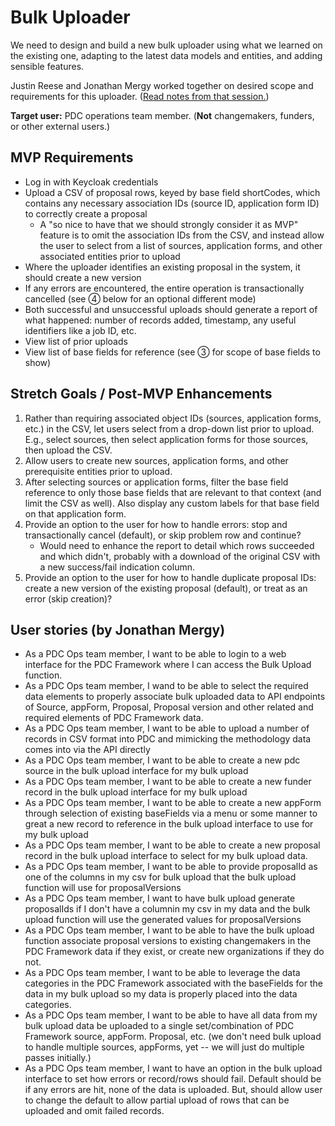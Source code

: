 # Bulk Uploader

We need to design and build a new bulk uploader using what we learned on the existing one, adapting to the latest data models and entities, and adding sensible features.

Justin Reese and Jonathan Mergy worked together on desired scope and requirements for this uploader. ([Read notes from that session.](https://pad.opentechstrategies.com/p/Bulk_Upload_Requirements))

**Target user:** PDC operations team member. (**Not** changemakers, funders, or other external users.)

## MVP Requirements

- Log in with Keycloak credentials
- Upload a CSV of proposal rows, keyed by base field shortCodes, which contains any necessary association IDs (source ID, application form ID) to correctly create a proposal
  - A "so nice to have that we should strongly consider it as MVP" feature is to omit the association IDs from the CSV, and instead allow the user to select from a list of sources, application forms, and other associated entities prior to upload
- Where the uploader identifies an existing proposal in the system, it should create a new version
- If any errors are encountered, the entire operation is transactionally cancelled (see ④ below for an optional different mode)
- Both successful and unsuccessful uploads should generate a report of what happened: number of records added, timestamp, any useful identifiers like a job ID, etc.
- View list of prior uploads
- View list of base fields for reference (see ③ for scope of base fields to show)

## Stretch Goals / Post-MVP Enhancements

1. Rather than requiring associated object IDs (sources, application forms, etc.) in the CSV, let users select from a drop-down list prior to upload. E.g., select sources, then select application forms for those sources, then upload the CSV.
2. Allow users to create new sources, application forms, and other prerequisite entities prior to upload.
3. After selecting sources or application forms, filter the base field reference to only those base fields that are relevant to that context (and limit the CSV as well). Also display any custom labels for that base field on that application form.
4. Provide an option to the user for how to handle errors: stop and transactionally cancel (default), or skip problem row and continue?
   - Would need to enhance the report to detail which rows succeeded and which didn't, probably with a download of the original CSV with a new success/fail indication column.
5. Provide an option to the user for how to handle duplicate proposal IDs: create a new version of the existing proposal (default), or treat as an error (skip creation)?

## User stories (by Jonathan Mergy)

- As a PDC Ops team member, I want to be able to login to a web interface for the PDC Framework where I can access the Bulk Upload function.
- As a PDC Ops team member, I wand to be able to select the required data elements to properly associate bulk uploaded data to API endpoints of Source, appForm, Proposal, Proposal version and other related and required elements of PDC Framework data.
- As a PDC Ops team member, I want to be able to upload a number of records in CSV format into PDC and mimicking the methodology data comes into via the API directly
- As a PDC Ops team member, I want to be able to create a new pdc source in the bulk upload interface for my bulk upload
- As a PDC Ops team member, I want to be able to create a new funder record in the bulk upload interface for my bulk upload
- As a PDC Ops team member, I want to be able to create a new appForm through selection of existing baseFields via a menu or some manner to great a new record to reference in the bulk upload interface to use for my bulk upload
- As a PDC Ops team member, I want to be able to create a new proposal record in the bulk upload interface to select for my bulk upload data.
- As a PDC Ops team member, I want to be able to provide proposalId as one of the columns in my csv for bulk upload that the bulk upload function will use for proposalVersions
- As a PDC Ops team member, I want to have bulk upload generate proposalIds if I don't have a columnin my csv in my data and the bulk upload function will use the generated values for proposalVersions
- As a PDC Ops team member, I want to be able to have the bulk upload function associate proposal versions to existing changemakers in the PDC Framework data if they exist, or create new organizations if they do not.
- As a PDC Ops team member, I want to be able to leverage the data categories in the PDC Framework associated with the baseFields for the data in my bulk upload so my data is properly placed into the data categories.
- As a PDC Ops team member, I want to be able to have all data from my bulk upload data be uploaded to a single set/combination of PDC Framework source, appForm. Proposal, etc. (we don't need bulk upload to handle multiple sources, appForms, yet -- we will just do multiple passes initially.)
- As a PDC Ops team member, I want to have an option in the bulk upload interface to set how errors or record/rows should fail. Default should be if any errors are hit, none of the data is uploaded. But, should allow user to change the default to allow partial upload of rows that can be uploaded and omit failed records.
